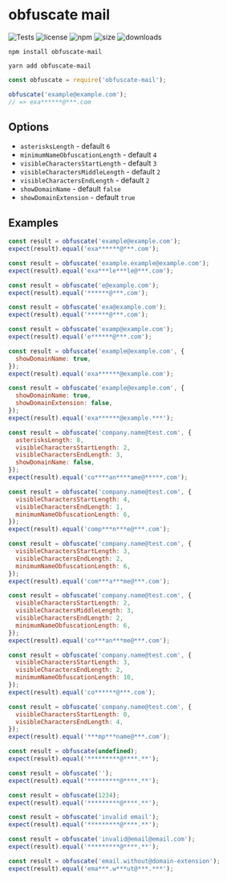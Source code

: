 # obfuscate mail

![Tests](https://github.com/rawpixel-vincent/obfuscate-mail/actions/workflows/node.js.yml/badge.svg)
![license](https://img.shields.io/npm/l/obfuscate-mail)
![npm](https://img.shields.io/npm/v/obfuscate-mail)
![size](https://img.shields.io/bundlephobia/minzip/obfuscate-mail)
![downloads](https://img.shields.io/npm/dw/obfuscate-mail)

```copy
npm install obfuscate-mail
```

```copy
yarn add obfuscate-mail
```

```js
const obfuscate = require('obfuscate-mail');

obfuscate('example@example.com');
// => exa******@***.com
```

## Options

- `asterisksLength` - default `6`
- `minimumNameObfuscationLength` - default `4`
- `visibleCharactersStartLength` - default `3`
- `visibleCharactersMiddleLength` - default `2`
- `visibleCharactersEndLength` - default `2`
- `showDomainName` - default `false`
- `showDomainExtension` - default `true`

## Examples

```js
const result = obfuscate('example@example.com');
expect(result).equal('exa******@***.com');
```

```js
const result = obfuscate('example.example@example.com');
expect(result).equal('exa***le***le@***.com');
```


```js
const result = obfuscate('e@example.com');
expect(result).equal('******@***.com');
```

```js
const result = obfuscate('exa@example.com');
expect(result).equal('******@***.com');
```

```js
const result = obfuscate('examp@example.com');
expect(result).equal('e******@***.com');
```

```js
const result = obfuscate('example@example.com', {
  showDomainName: true,
});
expect(result).equal('exa******@example.com');
```

```js
const result = obfuscate('example@example.com', {
  showDomainName: true,
  showDomainExtension: false,
});
expect(result).equal('exa******@example.***');
```

```js
const result = obfuscate('company.name@test.com', {
  asterisksLength: 8,
  visibleCharactersStartLength: 2,
  visibleCharactersEndLength: 3,
  showDomainName: false,
});
expect(result).equal('co****an****ame@*****.com');
```

```js
const result = obfuscate('company.name@test.com', {
  visibleCharactersStartLength: 4,
  visibleCharactersEndLength: 1,
  minimumNameObfuscationLength: 6,
});
expect(result).equal('comp***n***e@***.com');
```

```js
const result = obfuscate('company.name@test.com', {
  visibleCharactersStartLength: 3,
  visibleCharactersEndLength: 2,
  minimumNameObfuscationLength: 6,
});
expect(result).equal('com***a***me@***.com');
```

```js
const result = obfuscate('company.name@test.com', {
  visibleCharactersStartLength: 2,
  visibleCharactersMiddleLength: 3,
  visibleCharactersEndLength: 2,
  minimumNameObfuscationLength: 6,
});
expect(result).equal('co***an***me@***.com');
```

```js
const result = obfuscate('company.name@test.com', {
  visibleCharactersStartLength: 3,
  visibleCharactersEndLength: 2,
  minimumNameObfuscationLength: 10,
});
expect(result).equal('co******@***.com');
```

```js
const result = obfuscate('company.name@test.com', {
  visibleCharactersStartLength: 0,
  visibleCharactersEndLength: 4,
});
expect(result).equal('***mp***name@***.com');
```

```js
const result = obfuscate(undefined);
expect(result).equal('*********@****.**');
```

```js
const result = obfuscate('');
expect(result).equal('*********@****.**');
```

```js
const result = obfuscate(1234);
expect(result).equal('*********@****.**');
```

```js
const result = obfuscate('invalid email');
expect(result).equal('*********@****.**');
```

```js
const result = obfuscate('invalid@email@email.com');
expect(result).equal('*********@****.**');
```

```js
const result = obfuscate('email.without@domain-extension');
expect(result).equal('ema***.w***ut@***.***');
```
